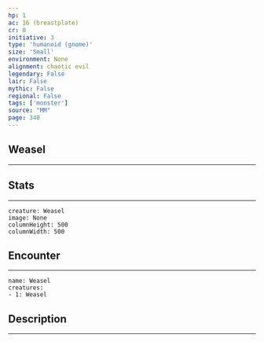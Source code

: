 ```yaml
---
hp: 1
ac: 16 (breastplate)
cr: 0
initiative: 3
type: 'humanoid (gnome)'    
size: 'Small'
environment: None
alignment: chaotic evil
legendary: False
lair: False
mythic: False
regional: False
tags: ['monster']
source: "MM"
page: 340
---
```


## Weasel
---



## Stats
---

```statblock
creature: Weasel
image: None
columnHeight: 500
columnWidth: 500
```

## Encounter
---

```encounter-table
name: Weasel
creatures:
- 1: Weasel
```

## Description
---




